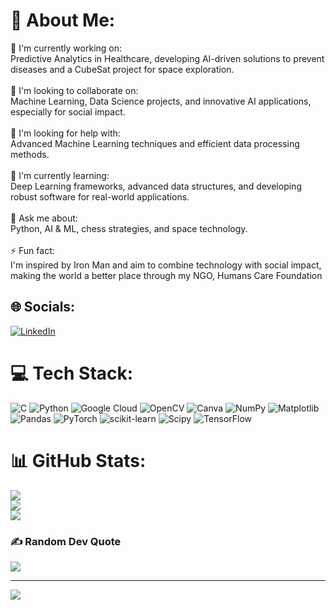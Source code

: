# 💫 About Me:
🔭 I'm currently working on:<br>Predictive Analytics in Healthcare, developing AI-driven solutions to prevent diseases and a CubeSat project for space exploration.<br><br>👥 I'm looking to collaborate on:<br>Machine Learning, Data Science projects, and innovative AI applications, especially for social impact.<br><br>🤝 I'm looking for help with:<br>Advanced Machine Learning techniques and efficient data processing methods.<br><br>🌱 I'm currently learning:<br>Deep Learning frameworks, advanced data structures, and developing robust software for real-world applications.<br><br>💬 Ask me about:<br>Python, AI & ML, chess strategies, and space technology.<br><br>⚡ Fun fact:<br>I'm inspired by Iron Man and aim to combine technology with social impact, making the world a better place through my NGO, Humans Care Foundation


## 🌐 Socials:
[![LinkedIn](https://img.shields.io/badge/LinkedIn-%230077B5.svg?logo=linkedin&logoColor=white)](https://linkedin.com/in/amitabh7t) 

# 💻 Tech Stack:
![C](https://img.shields.io/badge/c-%2300599C.svg?style=for-the-badge&logo=c&logoColor=white) ![Python](https://img.shields.io/badge/python-3670A0?style=for-the-badge&logo=python&logoColor=ffdd54) ![Google Cloud](https://img.shields.io/badge/GoogleCloud-%234285F4.svg?style=for-the-badge&logo=google-cloud&logoColor=white) ![OpenCV](https://img.shields.io/badge/opencv-%23white.svg?style=for-the-badge&logo=opencv&logoColor=white) ![Canva](https://img.shields.io/badge/Canva-%2300C4CC.svg?style=for-the-badge&logo=Canva&logoColor=white) ![NumPy](https://img.shields.io/badge/numpy-%23013243.svg?style=for-the-badge&logo=numpy&logoColor=white) ![Matplotlib](https://img.shields.io/badge/Matplotlib-%23ffffff.svg?style=for-the-badge&logo=Matplotlib&logoColor=black) ![Pandas](https://img.shields.io/badge/pandas-%23150458.svg?style=for-the-badge&logo=pandas&logoColor=white) ![PyTorch](https://img.shields.io/badge/PyTorch-%23EE4C2C.svg?style=for-the-badge&logo=PyTorch&logoColor=white) ![scikit-learn](https://img.shields.io/badge/scikit--learn-%23F7931E.svg?style=for-the-badge&logo=scikit-learn&logoColor=white) ![Scipy](https://img.shields.io/badge/SciPy-%230C55A5.svg?style=for-the-badge&logo=scipy&logoColor=%white) ![TensorFlow](https://img.shields.io/badge/TensorFlow-%23FF6F00.svg?style=for-the-badge&logo=TensorFlow&logoColor=white)
# 📊 GitHub Stats:
![](https://github-readme-stats.vercel.app/api?username=amitabh-7t&theme=dark&hide_border=false&include_all_commits=false&count_private=false)<br/>
![](https://github-readme-streak-stats.herokuapp.com/?user=amitabh-7t&theme=dark&hide_border=false)<br/>
![](https://github-readme-stats.vercel.app/api/top-langs/?username=amitabh-7t&theme=dark&hide_border=false&include_all_commits=false&count_private=false&layout=compact)

### ✍️ Random Dev Quote
![](https://quotes-github-readme.vercel.app/api?type=horizontal&theme=radical)

---
[![](https://visitcount.itsvg.in/api?id=amitabh-7t&icon=10&color=3)](https://visitcount.itsvg.in)

<!-- Proudly created with GPRM ( https://gprm.itsvg.in ) -->
